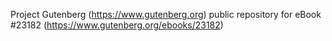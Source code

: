 Project Gutenberg (https://www.gutenberg.org) public repository for eBook #23182 (https://www.gutenberg.org/ebooks/23182)
